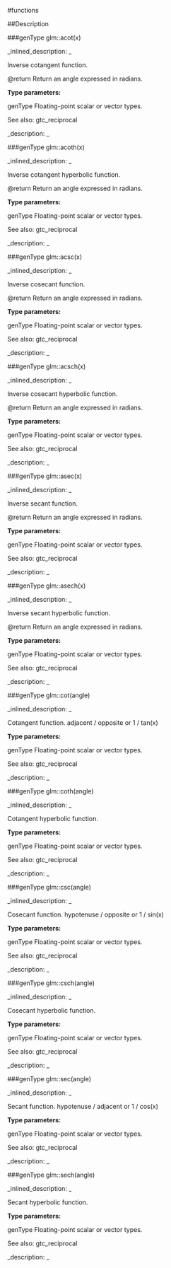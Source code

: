 #functions


<!--
_visible: True_
_advanced: False_
-->

##Description





<!----------------------------------------------------------------------------->

###genType glm::acot(x)

<!--
_syntax: glm::acot(x)_
_name: glm::acot_
_returns: genType_
_returns_description: _
_parameters: genType x_
_version_started: 0.10.0_
_version_deprecated: _
_summary: _
_constant: False_
_static: False_
_visible: True_
_advanced: False_
-->

_inlined_description: _

Inverse cotangent function.

@return Return an angle expressed in radians.

**Type parameters:**

genType Floating-point scalar or vector types.


See also: gtc_reciprocal





_description: _







<!----------------------------------------------------------------------------->

###genType glm::acoth(x)

<!--
_syntax: glm::acoth(x)_
_name: glm::acoth_
_returns: genType_
_returns_description: _
_parameters: genType x_
_version_started: 0.10.0_
_version_deprecated: _
_summary: _
_constant: False_
_static: False_
_visible: True_
_advanced: False_
-->

_inlined_description: _

Inverse cotangent hyperbolic function.

@return Return an angle expressed in radians.

**Type parameters:**

genType Floating-point scalar or vector types.


See also: gtc_reciprocal





_description: _







<!----------------------------------------------------------------------------->

###genType glm::acsc(x)

<!--
_syntax: glm::acsc(x)_
_name: glm::acsc_
_returns: genType_
_returns_description: _
_parameters: genType x_
_version_started: 0.10.0_
_version_deprecated: _
_summary: _
_constant: False_
_static: False_
_visible: True_
_advanced: False_
-->

_inlined_description: _

Inverse cosecant function.

@return Return an angle expressed in radians.

**Type parameters:**

genType Floating-point scalar or vector types.


See also: gtc_reciprocal





_description: _







<!----------------------------------------------------------------------------->

###genType glm::acsch(x)

<!--
_syntax: glm::acsch(x)_
_name: glm::acsch_
_returns: genType_
_returns_description: _
_parameters: genType x_
_version_started: 0.10.0_
_version_deprecated: _
_summary: _
_constant: False_
_static: False_
_visible: True_
_advanced: False_
-->

_inlined_description: _

Inverse cosecant hyperbolic function.

@return Return an angle expressed in radians.

**Type parameters:**

genType Floating-point scalar or vector types.


See also: gtc_reciprocal





_description: _







<!----------------------------------------------------------------------------->

###genType glm::asec(x)

<!--
_syntax: glm::asec(x)_
_name: glm::asec_
_returns: genType_
_returns_description: _
_parameters: genType x_
_version_started: 0.10.0_
_version_deprecated: _
_summary: _
_constant: False_
_static: False_
_visible: True_
_advanced: False_
-->

_inlined_description: _

Inverse secant function.

@return Return an angle expressed in radians.

**Type parameters:**

genType Floating-point scalar or vector types.


See also: gtc_reciprocal





_description: _







<!----------------------------------------------------------------------------->

###genType glm::asech(x)

<!--
_syntax: glm::asech(x)_
_name: glm::asech_
_returns: genType_
_returns_description: _
_parameters: genType x_
_version_started: 0.10.0_
_version_deprecated: _
_summary: _
_constant: False_
_static: False_
_visible: True_
_advanced: False_
-->

_inlined_description: _

Inverse secant hyperbolic function.

@return Return an angle expressed in radians.

**Type parameters:**

genType Floating-point scalar or vector types.


See also: gtc_reciprocal





_description: _







<!----------------------------------------------------------------------------->

###genType glm::cot(angle)

<!--
_syntax: glm::cot(angle)_
_name: glm::cot_
_returns: genType_
_returns_description: _
_parameters: genType angle_
_version_started: 0.10.0_
_version_deprecated: _
_summary: _
_constant: False_
_static: False_
_visible: True_
_advanced: False_
-->

_inlined_description: _

Cotangent function.
adjacent / opposite or 1 / tan(x)


**Type parameters:**

genType Floating-point scalar or vector types.


See also: gtc_reciprocal





_description: _







<!----------------------------------------------------------------------------->

###genType glm::coth(angle)

<!--
_syntax: glm::coth(angle)_
_name: glm::coth_
_returns: genType_
_returns_description: _
_parameters: genType angle_
_version_started: 0.10.0_
_version_deprecated: _
_summary: _
_constant: False_
_static: False_
_visible: True_
_advanced: False_
-->

_inlined_description: _

Cotangent hyperbolic function.


**Type parameters:**

genType Floating-point scalar or vector types.


See also: gtc_reciprocal





_description: _







<!----------------------------------------------------------------------------->

###genType glm::csc(angle)

<!--
_syntax: glm::csc(angle)_
_name: glm::csc_
_returns: genType_
_returns_description: _
_parameters: genType angle_
_version_started: 0.10.0_
_version_deprecated: _
_summary: _
_constant: False_
_static: False_
_visible: True_
_advanced: False_
-->

_inlined_description: _

Cosecant function.
hypotenuse / opposite or 1 / sin(x)


**Type parameters:**

genType Floating-point scalar or vector types.


See also: gtc_reciprocal





_description: _







<!----------------------------------------------------------------------------->

###genType glm::csch(angle)

<!--
_syntax: glm::csch(angle)_
_name: glm::csch_
_returns: genType_
_returns_description: _
_parameters: genType angle_
_version_started: 0.10.0_
_version_deprecated: _
_summary: _
_constant: False_
_static: False_
_visible: True_
_advanced: False_
-->

_inlined_description: _

Cosecant hyperbolic function.


**Type parameters:**

genType Floating-point scalar or vector types.


See also: gtc_reciprocal





_description: _







<!----------------------------------------------------------------------------->

###genType glm::sec(angle)

<!--
_syntax: glm::sec(angle)_
_name: glm::sec_
_returns: genType_
_returns_description: _
_parameters: genType angle_
_version_started: 0.10.0_
_version_deprecated: _
_summary: _
_constant: False_
_static: False_
_visible: True_
_advanced: False_
-->

_inlined_description: _

Secant function.
hypotenuse / adjacent or 1 / cos(x)


**Type parameters:**

genType Floating-point scalar or vector types.


See also: gtc_reciprocal





_description: _







<!----------------------------------------------------------------------------->

###genType glm::sech(angle)

<!--
_syntax: glm::sech(angle)_
_name: glm::sech_
_returns: genType_
_returns_description: _
_parameters: genType angle_
_version_started: 0.10.0_
_version_deprecated: _
_summary: _
_constant: False_
_static: False_
_visible: True_
_advanced: False_
-->

_inlined_description: _

Secant hyperbolic function.


**Type parameters:**

genType Floating-point scalar or vector types.


See also: gtc_reciprocal





_description: _







<!----------------------------------------------------------------------------->

